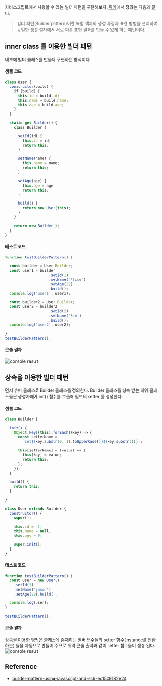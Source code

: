 
자바스크립트에서 사용할 수 있는 빌더 패턴을 구현해보자. [위키](https://ko.wikipedia.org/wiki/%EB%B9%8C%EB%8D%94_%ED%8C%A8%ED%84%B4)에서 정의는 다음과 같다.
> 빌더 패턴(Builder pattern)이란 복합 객체의 생성 과정과 표현 방법을 분리하여 동일한 생성 절차에서 서로 다른 표현 결과를 만들 수 있게 하는 패턴이다.
 
## inner class 를 이용한 빌더 패턴
내부에 빌더 클래스를 만들어 구현하는 방식이다. 

#### 샘플 코드
```javascript
class User {
  constructor(build) {
    if (build) {
      this.id = build.id;
      this.name = build.name;
      this.age = build.age;
    }
  }

  static get Builder() {
    class Builder {

      setId(id) {
        this.id = id;
        return this;
      }

      setName(name) {
        this.name = name;
        return this;
      }

      setAge(age) {
        this.age = age;
        return this;
      }

      build() {
        return new User(this);
      }
    }

    return new Builder();
  }
}
```

#### 테스트 코드
```javascript
function testBuilderPattern() {

  const builder = User.Builder;
  const user1 = builder
                    .setId(1)
                    .setName('Alice')
                    .setAge(22)
                    .build();
  console.log('user1', user1);

  const builder2 = User.Builder;
  const user2 = builder2
                    .setId(2)
                    .setName('Bob')
                    .build();
  console.log('user2', user2);

}
testBuilderPattern();
```

#### 콘솔 결과
![console result](https://t1.daumcdn.net/cfile/tistory/9943F2405E9F0C830D)


## 상속을 이용한 빌더 패턴
먼저 슈퍼 클래스로 Builder 클래스를 정의한다. Builder 클래스를 상속 받는 하위 클래스들은
생성자에서 init() 함수를 호출해 필드의 setter 를 생성한다.

#### 샘플 코드
```javascript
class Builder {

  init() {
    Object.keys(this).forEach((key) => {
      const setterName =
        `set${key.substr(0, 1).toUpperCase()}${key.substr(1)}`;

      this[setterName] = (value) => {
        this[key] = value;
        return this;
      };
    });
  }

  build() {
    return this;
  }

}

class User extends Builder {
  constructor() {
    super();

    this.id = -1;
    this.name = null;
    this.age = 0;

    super.init();
  }
}
```

#### 테스트 코드
```javascript
function testBuilderPattern() {
  const user = new User()
    .setId(1)
    .setName('jason')
    .setAge(22).build();

  console.log(user);
}

testBuilderPattern();
```

#### 콘솔 결과
상속을 이용한 방법은 클래스에 존재하는 멤버 변수들의 setter 함수(instance를 반환 하는)
들을 자동으로 만들어 주므로 위의 콘솔 출력과 같이 setter 함수들이 생성 된다.
![console result](https://t1.daumcdn.net/cfile/tistory/99972E455E9F0C8303)

## Reference
- [builder-pattern-using-javascript-and-es6-ec1539182e24](https://medium.com/@axelhadfeg/builder-pattern-using-javascript-and-es6-ec1539182e24)